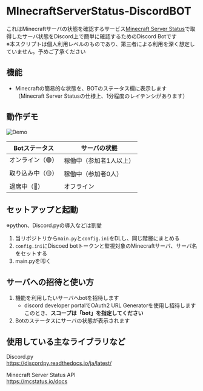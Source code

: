 # MInecraftServerStatus-DiscordBOT

これはMinecraftサーバの状態を確認するサービス[Minecraft Server Status](https://mcstatus.io/)で取得したサーバ状態をDiscord上で簡単に確認するためのDiscord Botです<br>
※本スクリプトは個人利用レベルのものであり、第三者による利用を深く想定していません。予めご了承ください

## 機能
* Minecraftの簡易的な状態を、BOTのステータス欄に表示します<br>
（Minecraft Server Statusの仕様上、1分程度のレイテンシがあります）

## 動作デモ
![Demo](https://media.giphy.com/media/v1.Y2lkPTc5MGI3NjExejV3NzF6YW02cG1xdjAxOWxrMTdkbHloazRjdjM3OWwzdnUzaGZjNiZlcD12MV9pbnRlcm5hbF9naWZfYnlfaWQmY3Q9Zw/Fg5UQcLMqNneLgZtWH/giphy.gif)

| Botステータス | サーバの状態 |
| --- | --- |
| オンライン（🟢） | 稼働中（参加者1人以上） | 
| 取り込み中（🟡） | 稼働中（参加者0人）　| 
| 退席中（🔴） | オフライン |

## セットアップと起動
※python、Discord.pyの導入などは割愛

1. 当リポジトリから`main.py`と`config.ini`をDLし、同じ階層にまとめる
1. `config.ini`にDiscoed botトークンと監視対象のMinecraftサーバ、サーバ名をセットする
1. main.pyを叩く

## サーバへの招待と使い方

1. 機能を利用したいサーバへbotを招待します
    * discord developer portalでOAuth2 URL Generatorを使用し招待します<br>
    このとき、**スコープは「bot」を指定してください**
1. Botのステータスにサーバの状態が表示されます

## 使用している主なライブラリなど

Discord.py<br>
https://discordpy.readthedocs.io/ja/latest/

Minecraft Server Status API<br>
https://mcstatus.io/docs